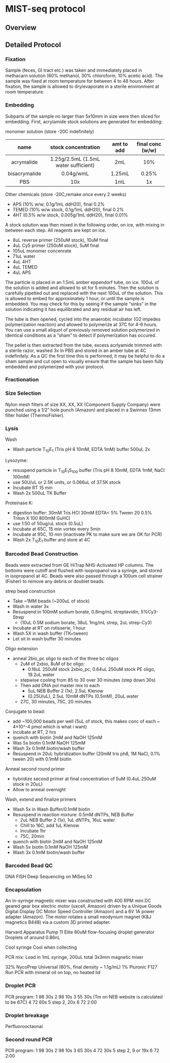 # MIST-seq protocol 

## Overview

## Detailed Protocol

### Fixation

Sample (feces, GI tract etc.) was taken and immediately placed in methacarn solution (60% methanol, 30% chloroform, 10% acetic acid). The sample was fixed at room temperature for between 4 to 48 hours. After fixation, the sample is allowed to dry/evaporate in a sterile environment at room temperature.

### Embedding

Subparts of the sample no larger than 5x10mm in size were then sliced for embedding. First, acrylamide stock solutions are generated for embedding:

monomer solution (store -20C indefinitely)

| name | stock concentration | amt to add | final conc (w/w) |
|:----:|:-------------------:|:----------:|:----------------:|
|acrymalide|1.25g/2.5mL (1.5mL water sufficient)|2mL|10%|
|bisacrymalide|0.04g/wmL|1.25mL|0.25%|
|PBS|10x|1mL|1x|

Other chemicals (store -20C,remake once every 2 weeks)

- APS (10% w/w; 0.1g/1mL ddH20), final  0.2%
- TEMED  (10% w/w stock, 0.1g/1mL ddH20), final 0.2%
- 4HT  (0.5% w/w stock, 0.005g/1mL ddH20), final 0.01%

A stock solution was then mixed in the following order, on ice, with mixing in between each step. All reagents are kept on ice.

- 8uL reverse primer (250uM stock), 10uM final
- 4uL Cy5 primer (250uM stock), 5uM final
- 105uL monomer concenrate
- 71uL water
- 4uL 4HT
- 4uL TEMED
- 4uL APS

The particle is placed in an 1.5mL amber eppendorf tube, on ice. 100uL of the solution is added and allowed to sit for 5 minutes. Then the solution is carefully pipetted out and replaced with the next 100uL of the solution. This is allowed to embed for approximately 1 hour, or until the sample is embedded. You may check for this by seeing if the sample “sinks” in the solution indicating it has equilibrated and any residual air has left.

The tube is then opened, cycled into the anaerobic incubator (O2 impedes polymerization reaction) and allowed to polymerize at 37C for 4-6 hours. You can use a small aliquot of previously removed solution polymerized in identical conditions as a “sham” to detect if polymerization has occured.

The pellet is then extracted from the tube, excess acrlyamide trimmed with a sterile razor, washed 3x in PBS and stored in an amber tube at 4C indefinitely. As a QC the first time this is performed, it may be helpful to do a sham sample and cut open to visually ensure that the sample has been fully embedded and polymerized with your protocol.

### Fractionation

### Size Selection
Nylon mesh filters of size XX, XX, XX (Component Supply Company) were punched using a 1/2” hole punch (Amazon) and placed in a Swinnex 13mm filter holder (ThermoFisher).

### Lysis
Wash

- Wash particle T<sub>10</sub>E<sub>1</sub> (Tris pH 8 10mM, EDTA 1mM) buffer 500uL 2x

Lysozyme:

- resuspend particle in T<sub>10</sub>E<sub>1</sub>S<sub>100</sub> buffer (Tris pH 8 10mM, EDTA 1mM, NaCl 100mM) 
- use 50U/uL or 2.5K units, or 0.066uL of 37.5K stock
- Incubate RT 15 min
- Wash 2x 500uL TK Buffer

Proteinase K:

- digestion buffer: 30mM Tris HCl 30mM EDTA< 5% Tween 20 0.5% Triton X 100 800mM GuHCl 
- use 1:50 of 50ug/uL stock (0.5uL)
- Incubate at 65C, 15 min vortex every 5min
- Incubate at 95C, 10 min (inactivate PK to make sure we are OK for PCR)
- Wash 2x T<sub>10</sub>E<sub>1</sub>  buffer and store at 4C

### Barcoded Bead Construction
Beads were extracted from GE HiTrap NHS-Activated HP columns. The bottoms were cutoff and flushed with isopropanol via a syringe, and stored in isopropanol at 4C. Beads were also passed through a 100um cell strainer (Fisher) to remove any debris or doublet beads.

strep bead construction

- Take ~1MM beads (~200uL of stock)
- Wash in water 3x
- Resuspend in 100mM sodium borate, 0.8mg/mL streptavidin, 5%Cy3-Strep
    - (10uL 0.5M sodium borate, 38uL 1mg/mL strep, 2uL strep-Cy3)
- Incubate at RT on rotisserie, 1 hour
- Wash 5X in wash buffer (TK+tween)
- Let sit in wash buffer 30 minutes


Oligo extension

- anneal 2bio_pc oligo to each of the three bc oligos
    - 2uM of 2xbio, 8uM of bc oligo:
        - 0.16uL 250uM stock 2xbio_pc, 0.64uL 250uM stock PE oligo, 19.2uL water
    - stepwise cooling from 85 to 30 over 30 minutes (step down 30s)
    - Then add DNA pol master mix  to each
        - 5uL NEB Buffer 2 (1x), 2.5uL Klenow
        - (0.25U/uL), 2.5uL 10mM dNTPs (0.5mM), 20uL water
    - 27C, 30 minutes, 75C, 20 minutes

Conjugate to bead:

- add ~100,000 beads per well (5uL of stock, this makes conc of each ~ 4*10^-4 pmol which is what i want)
- incubate at RT, 2 hrs
- quench with biotin 2mM and NaOH 125mM
- Was 5x biotin 0.1mM NaOH 125mM
- Wash 3x 0.1mM biotin/wash buffer
- Resuspend in 20uL hybridization buffer (20mM tris ph8, 1M NaCl, 0.1% tween 20) with 0.1mM biotin

Anneal second round primer

- hybridize second primer at final concentration of 5uM (0.4uL 250uM stock in 20uL)
- Allow to anneal overnight

Wash, extend and finalize primers

- Wash 5x in Wash Buffer/0.1mM biotin
- Resuspend in reaction mixture: 0.5mM dNTPs, NEB Buffer
    - 2uL NEB Buffer 2 (1x), 1uL dNTPs, 16uL water
    - Chill to 16C, add 1uL Klenow
    - Incubate 1hr
    - 75C, 20min
- quench with biotin 2mM and NaOH 125mM
- Wash 5x biotin 0.1mM NaOH 125mM
- Wash 3x 0.1mM biotin/wash buffer

### Barcoded Bead QC
DNA FISH
Deep Sequencing on MiSeq 50

### Encapsulation
An in-syringe magnetic mixer was constructed with 400 RPM mini DC geared gear box electric motor (uxcell, Amazon) driven by a Unique Goods Digital Display DC Motor Speed Controller (Amazon) and a 6V 1A power adapter (Amazon). The motor rotates a small neodynium magnet (K&J magnetics B448) via a custom 3D printed adapter.

Harvard Apparatus Pump 11 Elite
60uM flow-focusing droplet generator
Droplets of around 0.86nL

Cool syringe
Cool when collecting

PCR mix:
Load in 1mL syringe, 200uL total
3x3mm magnetic mixer

32% NycoPrep Universal (60%, final density ~ 1.1g/mL)
1% Pluronic F127
Run PCR with mineral oil on top, no heated lid

### Droplet PCR
PCR program:
1 98 30s
2 98 10s
3 55 30s (Tm on NEB website is calculated to be 67C)
4 72 60s
5 step 2, 20x
6 72 2:00

### Droplet breakage
Perfluorooctaonal

### Second round PCR
PCR program:
1 98 30s
2 98 10s
3 65 30s
4 72 30s
5 step 2, 9 or 19x
6 72 2:00